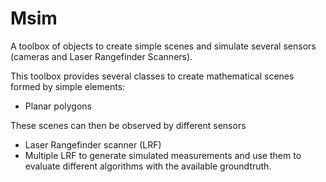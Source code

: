 # Msim
A toolbox of objects to create simple scenes
and simulate several sensors (cameras and Laser Rangefinder Scanners).

This toolbox provides several classes
to create mathematical scenes
formed by simple elements:
- Planar polygons

These scenes can then be observed by different sensors
- Laser Rangefinder scanner (LRF)
- Multiple LRF
to generate simulated measurements
and use them to evaluate different algorithms
with the available groundtruth.

